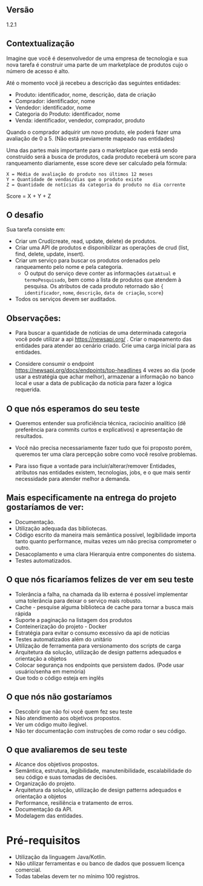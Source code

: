 ## Versão
1.2.1

## Contextualização

Imagine que você é desenvolvedor de uma empresa de tecnologia e sua nova tarefa é construir uma parte de um marketplace de produtos cujo o número de acesso é alto.

Até o momento você já recebeu a descrição das seguintes entidades:

- Produto: identificador, nome, descrição, data de criação
- Comprador: identificador, nome
- Vendedor: identificador, nome
- Categoria do Produto: identificador, nome
- Venda: identificador, vendedor, comprador, produto

Quando o comprador adquirir um novo produto, ele poderá fazer uma avaliação de 0 a 5. (Não está previamente mapeado nas entidades)

Uma das partes mais importante para o marketplace que está sendo construído será a busca de produtos, cada produto receberá um score para ranqueamento diariamente, esse score deve ser calculado pela fórmula:

 	X = Média de avaliação do produto nos últimos 12 meses
	Y = Quantidade de vendas/dias que o produto existe
	Z = Quantidade de notícias da categoria do produto no dia corrente

Score = X + Y + Z

## O desafio

Sua tarefa consiste em:

- Criar um Crud(create, read, update, delete) de produtos.
- Criar uma API de produtos e disponibilizar as operações de crud (list, find, delete, update, insert).
- Criar um serviço para buscar os produtos ordenados pelo ranqueamento pelo nome e pela categoria.
    - O output do serviço deve conter as informações `dataAtual` e `termoPesquisado`, bem como a lista de produtos que atendem à pesquisa. Os atributos de cada produto retornado são { `identificador`, `nome`, `descrição`, `data de criação`, `score`}
- Todos os serviços devem ser auditados.

## Observações:
-   Para buscar a quantidade de notícias de uma determinada categoria você pode utilizar a api https://newsapi.org/ .
Criar o mapeamento das entidades para atender ao cenário criado.
Crie uma carga inicial para as entidades.

- Considere consumir o endpoint https://newsapi.org/docs/endpoints/top-headlines 4 vezes ao dia (pode usar a estratégia que achar melhor), armazenar a informação no banco local e usar a data de publicação da notícia para fazer a lógica requerida.

	
## O que nós esperamos do seu teste
- Queremos entender sua proficiência técnica, raciocínio analítico (dê preferência para commits curtos e explicativos) e apresentação de resultados. 

- Você não precisa necessariamente fazer tudo que foi proposto porém, queremos ter uma clara percepção sobre como você resolve problemas.

- Para isso fique a vontade para incluir/alterar/remover Entidades, atributos nas entidades existem, tecnologias, jobs, e o que mais sentir necessidade para atender melhor a demanda.

## Mais especificamente na entrega do projeto gostaríamos de ver:

- Documentação.
- Utilização adequada das bibliotecas.
- Código escrito da maneira mais semântica possível, legibilidade importa tanto quanto performance, muitas vezes um não precisa comprometer o outro.
- Desacoplamento e uma clara Hierarquia entre componentes do sistema.
- Testes automatizados.

## O que nós ficaríamos felizes de ver em seu teste
- Tolerância a falha, na chamada da lib externa é possível implementar uma tolerância para deixar o serviço mais robusto.
- Cache - pesquise alguma biblioteca de cache para tornar a busca mais rápida
- Suporte a paginação na listagem dos produtos
- Conteinerização do projeto - Docker
- Estratégia para evitar o consumo excessivo da api de notícias
- Testes automatizados além do unitário
- Utilização de ferramenta para versionamento dos scripts de carga
- Arquitetura da solução, utilização de design patterns adequados e orientação a objetos
- Colocar segurança nos endpoints que persistem dados. (Pode usar usuário/senha em memória)
- Que todo o código esteja em inglês


## O que nós não gostaríamos
- Descobrir que não foi você quem fez seu teste
- Não atendimento aos objetivos propostos.
- Ver um código muito ilegível.
- Não ter documentação com instruções de como rodar o seu código.

## O que avaliaremos de seu teste
- Alcance dos objetivos propostos.
- Semântica, estrutura, legibilidade, manutenibilidade, escalabilidade do seu código e suas tomadas de decisões.
- Organização do projeto.
- Arquitetura da solução, utilização de design patterns adequados e orientação a objetos
- Performance, resiliência e tratamento de erros.
- Documentação da API.
- Modelagem das entidades.


# Pré-requisitos
- Utilização da linguagem Java/Kotlin.
- Não utilizar ferramentas e ou banco de dados que possuem licença comercial.
- Todas tabelas devem ter no mínimo 100 registros.
